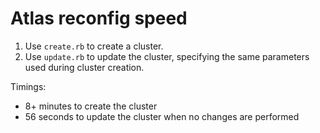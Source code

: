# Atlas reconfig speed

1. Use `create.rb` to create a cluster.
2. Use `update.rb` to update the cluster, specifying the same parameters
used during cluster creation.

Timings:

- 8+ minutes to create the cluster
- 56 seconds to update the cluster when no changes are performed
